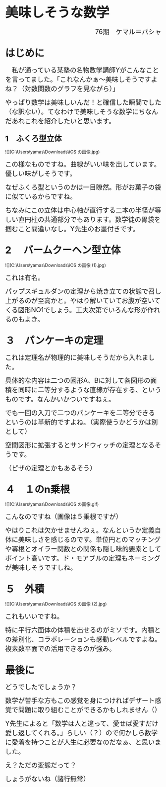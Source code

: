 # <span style="font-size: 150%">美味しそうな数学</span>

<div style="text-align: right"><span style="font-size: 150%">76期　ケマル＝パシャ</span></div>

## <span style="font-size: 150%">はじめに</span>

<span style="font-size: 150%">　私が通っている某塾の名物数学講師Yがこんなことを言ってました。「これなんかぁ〜美味しそうですよね？（対数関数のグラフを見ながら）」</span>

<span style="font-size: 150%">やっぱり数学は美味しいんだ！と確信した瞬間でした（な訳ない）。てなわけで美味しそうな数学にちなんだあれこれを紹介したいと思います。</span>

### <span style="font-size: 150%">1　ふくろ型立体</span>

![](C:\Users\yamas\Downloads\iOS の画像.jpg)

<span style="font-size: 150%">この様なものですね。曲線がいい味を出しています。優しい味がしそうです。</span>

<span style="font-size: 150%">なぜふくろ型というのかは一目瞭然。形がお菓子の袋に似ているからですね。</span>

<span style="font-size: 150%">ちなみにこの立体は中心軸が直行する二本の半径が等しい直円柱の共通部分でもあります。数学徒の胃袋を掴むこと間違いなし。Y先生のお墨付きです。</span>

## <span style="font-size: 150%">2　 バームクーヘン型立体</span>

![](C:\Users\yamas\Downloads\iOS の画像 (1).jpg)

<span style="font-size: 150%">これは有名。</span>

<span style="font-size: 150%">パップスギュルダンの定理から焼き立ての状態で召し上がるのが至高かと。やはり解いていてお腹が空いてくる図形NO1でしょう。工夫次第でいろんな形が作れるのもよき。</span>

## <span style="font-size: 150%">３　パンケーキの定理</span>

<span style="font-size: 150%">これは定理名が物理的に美味しそうだから入れました。</span>

<span style="font-size: 150%">具体的な内容は二つの図形A、Bに対して各図形の面積を同時に二等分するような直線が存在する、というものです。なんかいかついですねぇ。</span>

<span style="font-size: 150%">でも一回の入刀で二つのパンケーキを二等分できるというのは革新的ですよね。（実際使うかどうかは別として）</span>

<span style="font-size: 150%">空間図形に拡張するとサンドウィッチの定理となるそうです。</span>

<span style="font-size: 150%">（ピザの定理とかもあるそう）</span>

## <span style="font-size: 150%">４　１のn乗根</span>

![](C:\Users\yamas\Downloads\iOS の画像.gif)

<span style="font-size: 150%">こんなのですね（画像は５乗根ですが）</span>

<span style="font-size: 150%">やはりこれは欠かせませんねぇ。なんというか定義自体に美味しさを感じるのです。単位円とのマッチングや冪根とオイラー関数との関係も隠し味的要素としてポイント高いです。ド・モアブルの定理もネーミングが美味しそうですしね。</span>

## <span style="font-size: 150%">５　外積</span>

![](C:\Users\yamas\Downloads\iOS の画像 (2).jpg)

<span style="font-size: 150%">これもいいですね。</span>

<span style="font-size: 150%">特に平行六面体の体積を出せるのがミソです。内積との差別化、コラボレーションも感動レベルですよね。複素数平面での活用できるのが強み。</span>

## <span style="font-size: 150%">最後に</span>

<span style="font-size: 150%">どうでしたでしょうか？</span>

<span style="font-size: 150%">数学が苦手な方もこの感覚を身につければデザート感覚で問題に取り組むことができるかもしれません（）</span>

<span style="font-size: 150%">Y先生によると「数学は人と違って、愛せば愛すだけ愛し返してくれる。」らしい（？）ので何かしら数学に愛着を持つことが人生に必要なのだなぁ、と思いました。</span>

<span style="font-size: 150%">え？ただの変態だって？</span>

<span style="font-size: 150%">しょうがないね（諸行無常）</span>